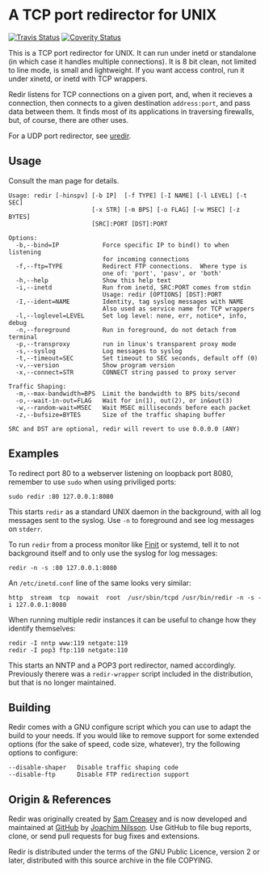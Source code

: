 A TCP port redirector for UNIX
==============================
[![Travis Status][]][Travis] [![Coverity Status]][Coverity Scan]

This is a TCP port redirector for UNIX.  It can run under inetd or
standalone (in which case it handles multiple connections).  It is 8 bit
clean, not limited to line mode, is small and lightweight.  If you want
access control, run it under xinetd, or inetd with TCP wrappers.

Redir listens for TCP connections on a given port, and, when it recieves
a connection, then connects to a given destination `address:port`, and
pass data between them.  It finds most of its applications in traversing
firewalls, but, of course, there are other uses.

For a UDP port redirector, see [uredir](https://github.com/troglobit/uredir/).

Usage
-----

Consult the man page for details.

    Usage: redir [-hinspv] [-b IP]  [-f TYPE] [-I NAME] [-l LEVEL] [-t SEC]
                           [-x STR] [-m BPS] [-o FLAG] [-w MSEC] [-z BYTES]
                           [SRC]:PORT [DST]:PORT
    
    Options:
      -b,--bind=IP            Force specific IP to bind() to when listening
                              for incoming connections
      -f,--ftp=TYPE           Redirect FTP connections.  Where type is
                              one of: 'port', 'pasv', or 'both'
      -h,--help               Show this help text
      -i,--inetd              Run from inetd, SRC:PORT comes from stdin
                              Usage: redir [OPTIONS] [DST]:PORT
      -I,--ident=NAME         Identity, tag syslog messages with NAME
                              Also used as service name for TCP wrappers
      -l,--loglevel=LEVEL     Set log level: none, err, notice*, info, debug
      -n,--foreground         Run in foreground, do not detach from terminal
      -p,--transproxy         run in linux's transparent proxy mode
      -s,--syslog             Log messages to syslog
      -t,--timeout=SEC        Set timeout to SEC seconds, default off (0)
      -v,--version            Show program version
      -x,--connect=STR        CONNECT string passed to proxy server
    
    Traffic Shaping:
      -m,--max-bandwidth=BPS  Limit the bandwidth to BPS bits/second
      -o,--wait-in-out=FLAG   Wait for in(1), out(2), or in&out(3)
      -w,--random-wait=MSEC   Wait MSEC milliseconds before each packet
      -z,--bufsize=BYTES      Size of the traffic shaping buffer
    
    SRC and DST are optional, redir will revert to use 0.0.0.0 (ANY)


Examples
--------

To redirect port 80 to a webserver listening on loopback port 8080,
remember to use `sudo` when using priviliged ports:

    sudo redir :80 127.0.0.1:8080

This starts `redir` as a standard UNIX daemon in the background, with
all log messages sent to the syslog.  Use `-n` to foreground and see log
messages on `stderr`.

To run `redir` from a process monitor like [Finit][] or systemd, tell it
to not background itself and to only use the syslog for log messages:

    redir -n -s :80 127.0.0.1:8080

An `/etc/inetd.conf` line of the same looks very similar:

    http  stream  tcp  nowait  root  /usr/sbin/tcpd /usr/bin/redir -n -s -i 127.0.0.1:8080

When running multiple redir instances it can be useful to change how
they identify themselves:

    redir -I nntp www:119 netgate:119
    redir -I pop3 ftp:110 netgate:110

This starts an NNTP and a POP3 port redirector, named accordingly.
Previously therere was a `redir-wrapper` script included in the
distribution, but that is no longer maintained.


Building
--------

Redir comes with a GNU configure script which you can use to adapt the
build to your needs.  If you would like to remove support for some
extended options (for the sake of speed, code size, whatever), try the
following options to configure:

    --disable-shaper   Disable traffic shaping code
    --disable-ftp      Disable FTP redirection support


Origin & References
-------------------

Redir was originally created by [Sam Creasey][] and is now developed and
maintained at [GitHub][] by [Joachim Nilsson][].  Use GitHub to file bug
reports, clone, or send pull requests for bug fixes and extensions.

Redir is distributed under the terms of the GNU Public Licence, version
2 or later, distributed with this source archive in the file COPYING.

[Sam Creasey]:     http://sammy.net/~sammy/hacks/
[Joachim Nilsson]: http://troglobit.com
[GitHub]:          https://github.com/troglobit/redir
[Finit]:           https://github.com/troglobit/finit
[Travis]:          https://travis-ci.org/troglobit/redir
[Travis Status]:   https://travis-ci.org/troglobit/redir.png?branch=master
[Coverity Scan]:   https://scan.coverity.com/projects/8740
[Coverity Status]: https://scan.coverity.com/projects/8740/badge.svg

<!--
  -- Local Variables:
  -- mode: markdown
  -- End:
  -->
